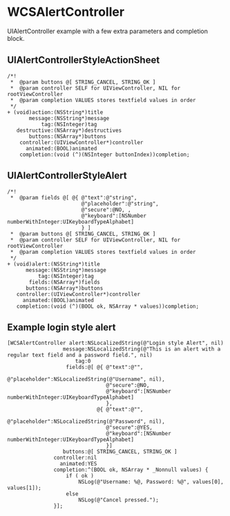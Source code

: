 # WCSAlertController

UIAlertController example with a few extra parameters and completion block.

## UIAlertControllerStyleActionSheet
    /*!
     *  @param buttons @[ STRING_CANCEL, STRING_OK ]
     *  @param controller SELF for UIViewController, NIL for rootViewController
     *  @param completion VALUES stores textfield values in order
     */
    + (void)action:(NSString*)title
           message:(NSString*)message
               tag:(NSInteger)tag
       destructive:(NSArray*)destructives
           buttons:(NSArray*)buttons
        controller:(UIViewController*)controller
          animated:(BOOL)animated
        completion:(void (^)(NSInteger buttonIndex))completion;

## UIAlertControllerStyleAlert

    /*!
     *  @param fields @[ @{ @"text":@"string", 
                            @"placeholder":@"string", 
                            @"secure":@NO, ,
                            @"keyboard":[NSNumber numberWithInteger:UIKeyboardTypeAlphabet] 
                            } ]
     *  @param buttons @[ STRING_CANCEL, STRING_OK ]
     *  @param controller SELF for UIViewController, NIL for rootViewController
     *  @param completion VALUES stores textfield values in order
     */
    + (void)alert:(NSString*)title
          message:(NSString*)message
              tag:(NSInteger)tag
           fields:(NSArray*)fields
          buttons:(NSArray*)buttons
       controller:(UIViewController*)controller
         animated:(BOOL)animated
       completion:(void (^)(BOOL ok, NSArray * values))completion;

## Example login style alert

    [WCSAlertController alert:NSLocalizedString(@"Login style Alert", nil)
                      message:NSLocalizedString(@"This is an alert with a regular text field and a password field.", nil)
                          tag:0
                       fields:@[ @{ @"text":@"",
                                    @"placeholder":NSLocalizedString(@"Username", nil),
                                    @"secure":@NO,
                                    @"keyboard":[NSNumber numberWithInteger:UIKeyboardTypeAlphabet]
                                    },
                                 @{ @"text":@"",
                                    @"placeholder":NSLocalizedString(@"Password", nil),
                                    @"secure":@YES,
                                    @"keyboard":[NSNumber numberWithInteger:UIKeyboardTypeAlphabet]
                                    }]
                      buttons:@[ STRING_CANCEL, STRING_OK ]
                   controller:nil
                     animated:YES
                   completion:^(BOOL ok, NSArray * _Nonnull values) {
                       if ( ok )
                           NSLog(@"Username: %@, Password: %@", values[0], values[1]);
                       else
                           NSLog(@"Cancel pressed.");
                   }];
